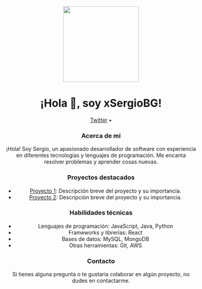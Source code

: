 <div align="center">
  <img src="https://media.giphy.com/media/v1.Y2lkPTc5MGI3NjExa3Zqd2c1bWc2Y3A4aDB0aGF0MHM3NjE5eHRtMnBqaXk4azQ3ODdqYiZlcD12MV9pbnRlcm5hbF9naWZfYnlfaWQmY3Q9Zw/kH6CqYiquZawmU1HI6/giphy.gif" width="200"/>
  <h1 align="center">¡Hola 👋, soy xSergioBG!</h1>
  <p align="center">
    <a href="https://twitter.com/xSergioBG">Twitter</a> •
  </p>
  
<h3>Acerca de mí</h3>

<p>¡Hola! Soy Sergio, un apasionado desarrollador de software con experiencia en diferentes tecnologías y lenguajes de programación. Me encanta resolver problemas y aprender cosas nuevas.</p>

<h3>Proyectos destacados</h3>

<ul>
  <li><a href="https://github.com/xSergioBG/REACT-PERSONAL-BOILERPLATE">Proyecto 1</a>: Descripción breve del proyecto y su importancia.</li>
  <li><a href="https://github.com/xSergioBG/python-guide">Proyecto 2</a>: Descripción breve del proyecto y su importancia.</li>
</ul>

<h3>Habilidades técnicas</h3>

<ul>
  <li>Lenguajes de programación: JavaScript, Java, Python</li>
  <li>Frameworks y librerías: React</li>
  <li>Bases de datos: MySQL, MongoDB</li>
  <li>Otras herramientas: Git, AWS</li>
</ul>

<h3>Contacto</h3>

<p>Si tienes alguna pregunta o te gustaría colaborar en algún proyecto, no dudes en contactarme.</p>

</div>

